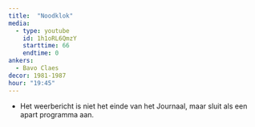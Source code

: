 ```yaml
---
title:  "Noodklok"
media:
  - type: youtube
    id: 1h1oRL6QmzY
    starttime: 66
    endtime: 0
ankers:
  - Bavo Claes
decor: 1981-1987
hour: "19:45"
---
```


* Het weerbericht is niet het einde van het Journaal, maar sluit als een apart programma aan.
